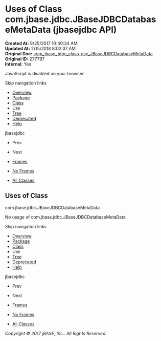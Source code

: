 # Uses of Class com.jbase.jdbc.JBaseJDBCDatabaseMetaData (jbasejdbc   API)

**Created At:** 9/25/2017 10:40:34 AM  
**Updated At:** 2/15/2018 8:02:37 AM  
**Original Doc:** [com_jbase_jdbc_class-use_JBaseJDBCDatabaseMetaData](https://docs.jbase.com/39229-class-use/com_jbase_jdbc_class-use_JBaseJDBCDatabaseMetaData)  
**Original ID:** 277797  
**Internal:** Yes  

<!--<br>    try {<br>        if (location.href.indexOf('is-external=true') == -1) {<br>            parent.document.title="Uses of Class com.jbase.jdbc.JBaseJDBCDatabaseMetaData (jbasejdbc   API)";<br>        }<br>    }<br>    catch(err) {<br>    }<br>//-->
JavaScript is disabled on your browser.

Skip navigation links

- [Overview](../../../../overview-summary.html)
- [Package](./../../jbase-jdbc-api)
- [Class](./../../jbasejdbcdatabasemetadata-%28jbasejdbc-api%29 "class in com.jbase.jdbc")
- Use
- [Tree](./../../com.jbase.jdbc-class-hierarchy-%28jbasejdbc---api%29)
- [Deprecated](../../../../deprecated-list.html)
- [Help](../../../../help-doc.html)


jbasejdbc <br>

- Prev
- Next


- [Frames](./.)
- [No Frames](./.)


- [All Classes](../../../../allclasses-noframe.html)


<!--<br>  allClassesLink = document.getElementById("allclasses\_navbar\_top");<br>  if(window==top) {<br>    allClassesLink.style.display = "block";<br>  }<br>  else {<br>    allClassesLink.style.display = "none";<br>  }<br>  //-->

## Uses of Class
com.jbase.jdbc.JBaseJDBCDatabaseMetaData

No usage of com.jbase.jdbc.JBaseJDBCDatabaseMetaData

Skip navigation links

- [Overview](../../../../overview-summary.html)
- [Package](./../../jbase-jdbc-api)
- [Class](./../../jbasejdbcdatabasemetadata-%28jbasejdbc-api%29 "class in com.jbase.jdbc")
- Use
- [Tree](./../../com.jbase.jdbc-class-hierarchy-%28jbasejdbc---api%29)
- [Deprecated](../../../../deprecated-list.html)
- [Help](../../../../help-doc.html)


jbasejdbc <br>

- Prev
- Next


- [Frames](./.)
- [No Frames](./.)


- [All Classes](../../../../allclasses-noframe.html)


<!--<br>  allClassesLink = document.getElementById("allclasses\_navbar\_bottom");<br>  if(window==top) {<br>    allClassesLink.style.display = "block";<br>  }<br>  else {<br>    allClassesLink.style.display = "none";<br>  }<br>  //-->

*Copyright © 2017 jBASE, Inc.. All Rights Reserved.*
